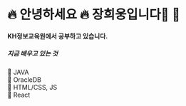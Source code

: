 

# 🔥 안녕하세요 🔥    장희웅입니다👏 👏

#### KH정보교육원에서 공부하고 있습니다.
##### 지금 배우고 있는 것
📒 JAVA<br>
📗 OracleDB <br>
📘 HTML/CSS, JS<br>
📙 React <br>


